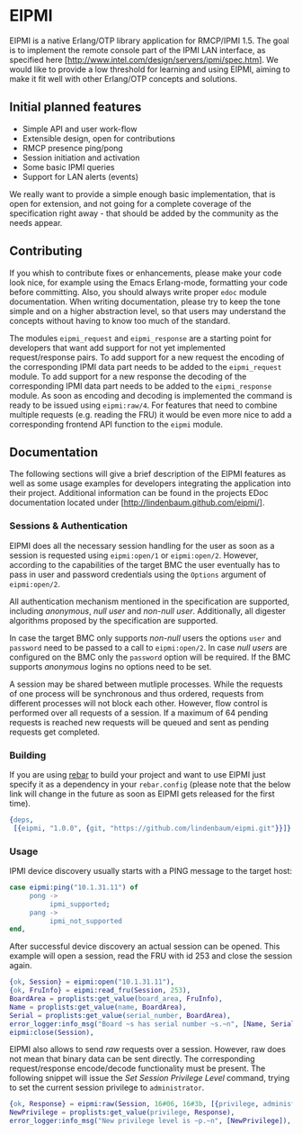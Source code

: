 EIPMI
=====

EIPMI is a native Erlang/OTP library application for RMCP/IPMI 1.5. The goal is
to implement the remote console part of the IPMI LAN interface, as specified
here [http://www.intel.com/design/servers/ipmi/spec.htm]. We would like to
provide a low threshold for learning and using EIPMI, aiming to make it fit well
with other Erlang/OTP concepts and solutions.

Initial planned features
------------------------

* Simple API and user work-flow
* Extensible design, open for contributions
* RMCP presence ping/pong
* Session initiation and activation
* Some basic IPMI queries
* Support for LAN alerts (events)

We really want to provide a simple enough basic implementation, that is open
for extension, and not going for a complete coverage of the specification right
away - that should be added by the community as the needs appear.

Contributing
------------

If you whish to contribute fixes or enhancements, please make your code look
nice, for example using the Emacs Erlang-mode, formatting your code before
committing. Also, you should always write proper `edoc` module documentation.
When writing documentation, please try to keep the tone simple and on a higher
abstraction level, so that users may understand the concepts without having to
know too much of the standard.

The modules `eipmi_request` and `eipmi_response` are a starting point for
developers that want add support for not yet implemented request/response pairs.
To add support for a new request the encoding of the corresponding IPMI data
part needs to be added to the `eipmi_request` module. To add support for a new
response the decoding of the corresponding IPMI data part needs to be added to
the `eipmi_response` module. As soon as encoding and decoding is implemented the
command is ready to be issued using `eipmi:raw/4`. For features that need to
combine multiple requests (e.g. reading the FRU) it would be even more nice to
add a corresponding frontend API function to the `eipmi` module.

Documentation
-------------

The following sections will give a brief description of the EIPMI features as
well as some usage examples for developers integrating the application into
their project. Additional information can be found in the projects EDoc
documentation located under [http://lindenbaum.github.com/eipmi/].

### Sessions &amp; Authentication

EIPMI does all the necessary session handling for the user as soon as a session
is requested using `eipmi:open/1` or `eipmi:open/2`. However, according to the
capabilities of the target BMC the user eventually has to pass in user and
password credentials using the `Options` argument of `eipmi:open/2`.

All authentication mechanism mentioned in the specification are supported,
including *anonymous*, *null user* and *non-null user*. Additionally, all
digester algorithms proposed by the specification are supported.

In case the target BMC only supports *non-null* users the options `user` and
`password` need to be passed to a call to `eipmi:open/2`. In case *null users*
are configured on the BMC only the `password` option will be required. If the
BMC supports *anonymous* logins no options need to be set.

A session may be shared between mutliple processes. While the requests of one
process will be synchronous and thus ordered, requests from different processes
will not block each other. However, flow control is performed over all requests
of a session. If a maximum of 64 pending requests is reached new requests will
be queued and sent as pending requests get completed.

### Building

If you are using [rebar](http://github.com/basho/rebar) to build your project
and want to use EIPMI just specify it as a dependency in your `rebar.config`
(please note that the below link will change in the future as soon as EIPMI gets
released for the first time).

```erlang
{deps,
 [{eipmi, "1.0.0", {git, "https://github.com/lindenbaum/eipmi.git"}}]}.
```

### Usage

IPMI device discovery usually starts with a PING message to the target host:

```erlang
case eipmi:ping("10.1.31.11") of
     pong ->
          ipmi_supported;
     pang ->
          ipmi_not_supported
end,
```

After successful device discovery an actual session can be opened. This example
will open a session, read the FRU with id 253 and close the session again.

```erlang
{ok, Session} = eipmi:open("10.1.31.11"),
{ok, FruInfo} = eipmi:read_fru(Session, 253),
BoardArea = proplists:get_value(board_area, FruInfo),
Name = proplists:get_value(name, BoardArea),
Serial = proplists:get_value(serial_number, BoardArea),
error_logger:info_msg("Board ~s has serial number ~s.~n", [Name, Serial]),
eipmi:close(Session),
```

EIPMI also allows to send *raw* requests over a session. However, raw does not
mean that binary data can be sent directly. The corresponding request/response
encode/decode functionality must be present. The following snippet will issue
the *Set Session Privilege Level* command, trying to set the current session
privilege to `administrator`.

```erlang
{ok, Response} = eipmi:raw(Session, 16#06, 16#3b, [{privilege, administrator}]),
NewPrivilege = proplists:get_value(privilege, Response),
error_logger:info_msg("New privilege level is ~p.~n", [NewPrivilege]),
```
